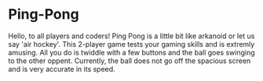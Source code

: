 # Ping-Pong
Hello, to all players and coders! Ping Pong is a little bit like arkanoid or let us say 'air hockey'. This 2-player game tests your gaming skills and is extremly amusing. All you do is twiddle with a few buttons and the ball goes swinging to the other oppent. Currently, the ball does not go off the spacious screen and is very accurate in its speed.
